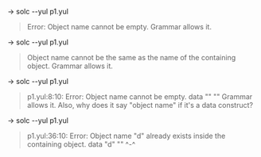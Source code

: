 → solc --yul p1.yul 
> Error: Object name cannot be empty.
Grammar allows it.

→ solc --yul p1.yul 
> Object name cannot be the same as the name of the containing object.
Grammar allows it.

→ solc --yul p1.yul 
> p1.yul:8:10: Error: Object name cannot be empty.
>    data "" ""
Grammar allows it.
Also, why does it say "object name" if it's a data construct?


→ solc --yul p1.yul 
> p1.yul:36:10: Error: Object name "d" already exists inside the containing object.
>    data "d" ""
>         ^-^

